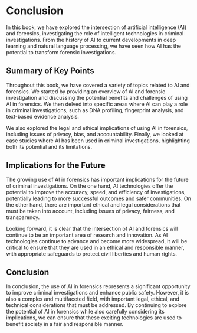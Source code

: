 # Conclusion

In this book, we have explored the intersection of artificial intelligence (AI) and forensics, investigating the role of intelligent technologies in criminal investigations. From the history of AI to current developments in deep learning and natural language processing, we have seen how AI has the potential to transform forensic investigations.

Summary of Key Points
---------------------

Throughout this book, we have covered a variety of topics related to AI and forensics. We started by providing an overview of AI and forensic investigation and discussing the potential benefits and challenges of using AI in forensics. We then delved into specific areas where AI can play a role in criminal investigations, such as DNA profiling, fingerprint analysis, and text-based evidence analysis.

We also explored the legal and ethical implications of using AI in forensics, including issues of privacy, bias, and accountability. Finally, we looked at case studies where AI has been used in criminal investigations, highlighting both its potential and its limitations.

Implications for the Future
---------------------------

The growing use of AI in forensics has important implications for the future of criminal investigations. On the one hand, AI technologies offer the potential to improve the accuracy, speed, and efficiency of investigations, potentially leading to more successful outcomes and safer communities. On the other hand, there are important ethical and legal considerations that must be taken into account, including issues of privacy, fairness, and transparency.

Looking forward, it is clear that the intersection of AI and forensics will continue to be an important area of research and innovation. As AI technologies continue to advance and become more widespread, it will be critical to ensure that they are used in an ethical and responsible manner, with appropriate safeguards to protect civil liberties and human rights.

Conclusion
----------

In conclusion, the use of AI in forensics represents a significant opportunity to improve criminal investigations and enhance public safety. However, it is also a complex and multifaceted field, with important legal, ethical, and technical considerations that must be addressed. By continuing to explore the potential of AI in forensics while also carefully considering its implications, we can ensure that these exciting technologies are used to benefit society in a fair and responsible manner.